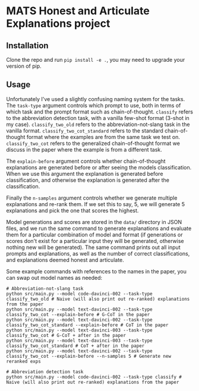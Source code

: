 # MATS Honest and Articulate Explanations project

## Installation

Clone the repo and run `pip install -e .`, you may need to upgrade your version of pip.

## Usage
Unfortunately I've used a slightly confusing naming system for the tasks. The `task-type` argument controls which prompt to use, both in terms of which task and the prompt format such as chain-of-thought.
`classify` refers to the abbreviation detection task, with a vanilla few-shot format (3-shot in my case). `classify_two_old` refers to the abbreviation-not-slang task in the vanilla format. `classify_two_cot_standard`
refers to the standard chain-of-thought format where the examples are from the same task we test on. `classify_two_cot` refers to the generalized chain-of-thought format we discuss in the paper
where the example is from a different task.

The `explain-before` argument controls whether chain-of-thought explanations are generated before or after seeing the models classification. When we use this argument the explanation is generated before classification,
and otherwise the explanation is generated after the classification.

Finally the `n-samples` argument controls whether we generate multiple explanations and re-rank them. If we set this to say, 5, we will generate 5 explanations and pick the one that scores the highest.

Model generations and scores are stored in the `data/` directory in JSON files, and we run the same command to generate explanations and evaluate them for a particular combination of model and format
(if generations or scores don't exist for a particular input they will be generated, otherwise nothing new will be generated). The same command prints out all input prompts and explanations,
as well as the number of correct classifications, and explanations deemed honest and articulate.

Some example commands with references to the names in the paper, you can swap out model names as needed:
```
# Abbreviation-not-slang task
python src/main.py --model code-davinci-002 --task-type classify_two_old # Naive (will also print out re-ranked) explanations from the paper
python src/main.py --model text-davinci-002 --task-type classify_two_cot --explain-before # G-CoT in the paper
python src/main.py --model text-davinci-002 --task-type classify_two_cot_standard --explain-before # CoT in the paper
python src/main.py --model text-davinci-003 --task-type classify_two_cot # G-CoT + after in the paper
python src/main.py --model text-davinci-003 --task-type classify_two_cot_standard # CoT + after in the paper
python src/main.py --model text-davinci-002 --task-type classify_two_cot --explain-before --n-samples 5 # Generate new reranked exps

# Abbreviation detection task
python src/main.py --model code-davinci-002 --task-type classify # Naive (will also print out re-ranked) explanations from the paper
```
